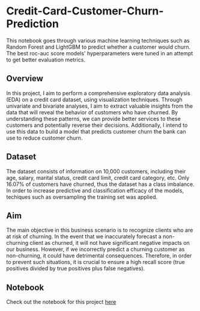# Credit-Card-Customer-Churn-Prediction
This notebook goes through various machine learning techniques such as Random Forest and LightGBM to predict whether a customer would churn. The best roc-auc score models' hyperparameters were tuned in an attempt to get better evaluation metrics.

## Overview

In this project, I aim to perform a comprehensive exploratory data analysis (EDA) on a credit card dataset, using visualization techniques. Through univariate and bivariate analyses, I aim to extract valuable insights from the data that will reveal the behavior of customers who have churned. By understanding these patterns, we can provide better services to these customers and potentially reverse their decisions. Additionally, I intend to use this data to build a model that predicts customer churn the bank can use to reduce customer churn.

## Dataset
The dataset consists of information on 10,000 customers, including their age, salary, marital status, credit card limit, credit card category, etc. Only 16.07% of customers have churned, thus the dataset has a class imbalance. In order to increase predictive and classification efficacy of the models, techiques such as oversampling the training set was applied.

## Aim 
The main objective in this business scenario is to recognize clients who are at risk of churning. In the event that we inaccurately forecast a non-churning client as churned, it will not have significant negative impacts on our business. However, if we incorrectly predict a churning customer as non-churning, it could have detrimental consequences. Therefore, in order to prevent such situations, it is crucial to ensure a high recall score (true positives divided by true positives plus false negatives).

## Notebook
Check out the notebook for this project [here](https://github.com/yurijeon-g/Credit-Card-Customer-Churn-Prediction/blob/main/customer-churn-prediction.ipynb)

